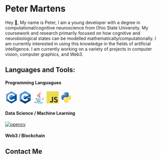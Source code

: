 <h1 align="left">Peter Martens</h1>
<p>
Hey 👋, My name is Peter, I am a young developer with a degree in computational/cognitive neuroscience from Ohio State University. My coursework and research primarily focused on how cognitive and neurobiological states can be modelled mathematically/computationally. I am currently interested in using this knowledge in the fields of artificial intelligence. I am currently working on a variety of projects in computer vision, computer graphics, and Web3. 
</p>
<h2 align="left"><b>Languages and Tools:</b></h2>

<h4>Programming Languagues</h4>
  <p align="left">
    <img src="https://raw.githubusercontent.com/devicons/devicon/master/icons/c/c-original.svg" alt="c" width="40" height="40"/> 
    <img src="https://raw.githubusercontent.com/devicons/devicon/master/icons/cplusplus/cplusplus-original.svg" alt="cplusplus" width="40" height="40"/> 
    <img src="https://raw.githubusercontent.com/devicons/devicon/master/icons/java/java-original.svg" alt="java" width="40" height="40"/>
    <img src="https://raw.githubusercontent.com/devicons/devicon/master/icons/javascript/javascript-original.svg" alt="javascript" width="40" height="40"/>
    <img src="https://raw.githubusercontent.com/devicons/devicon/master/icons/python/python-original.svg" alt="python" width="40" height="40"/>
  </p>
  
  <h4>Data Science / Machine Learning</h4>
  <p align="left">
    <a href="https://opencv.org/" target="_blank" rel="noreferrer"> 
      <img src="https://www.vectorlogo.zone/logos/opencv/opencv-icon.svg" alt="opencv" width="40" height="40"/> 
    </a>
  </p>
  
  <h4>Web3 / Blockchain</h4>
   <p align="left">
  </p>
  
<h2 align="left"><b>Contact Me</b></h2>
